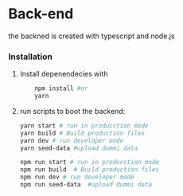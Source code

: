 # Back-end
    
the backned is created with typescript and node.js

### Installation
1) Install depenendecies with
    ```sh
        npm install #or
        yarn 
    ```
2) run scripts to boot the backend:
    ```sh
    yarn start # run in producction mode
    yarn build # Build production files 
    yarn dev # run developer mode
    yarn seed-data #upload dummi data
    ```
      ```sh
    npm run start # run in producction mode
    npm run build  # Build production files 
    npm run dev # run developer mode
    npm run seed-data  #upload dummi data
    ```

